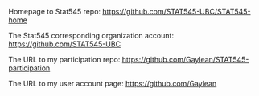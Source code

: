 Homepage to Stat545 repo:
https://github.com/STAT545-UBC/STAT545-home

The Stat545 corresponding organization account:
https://github.com/STAT545-UBC

The URL to my participation repo:
https://github.com/Gaylean/STAT545-participation

The URL to my user account page:
https://github.com/Gaylean
